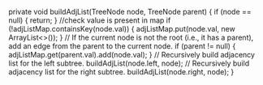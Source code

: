 private void buildAdjList(TreeNode node, TreeNode parent) {
if (node == null) {
return;
}
//check value is present in map
if (!adjListMap.containsKey(node.val)) {
adjListMap.put(node.val, new ArrayList<>());
}
// If the current node is not the root (i.e., it has a parent), add an edge from the parent to the current node.
if (parent != null) {
adjListMap.get(parent.val).add(node.val);
}
// Recursively build adjacency list for the left subtree.
buildAdjList(node.left, node);
// Recursively build adjacency list for the right subtree.
buildAdjList(node.right, node);
}